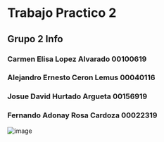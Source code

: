 # Trabajo Practico 2
## Grupo 2 Info
### Carmen Elisa Lopez Alvarado 00100619
### Alejandro Ernesto Ceron Lemus	00040116
### Josue David Hurtado Argueta	00156919
### Fernando Adonay Rosa Cardoza	00022319
![image](https://github.com/carmen887/trabajopractico2/assets/54786234/3a8da47c-e0c1-4fe3-bd4a-6928f2661e37)

